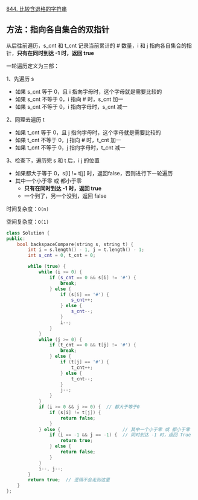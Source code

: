 [844. 比较含退格的字符串](https://leetcode-cn.com/problems/backspace-string-compare/)

## 方法：指向各自集合的双指针

从后往前遍历，s_cnt 和 t_cnt 记录当前累计的 # 数量，i 和 j 指向各自集合的指针，**只有在同时到达 -1 时，返回 true**

一轮遍历定义为三部：

1、先遍历 s

- 如果 s_cnt 等于 0，且 i 指向字母时，这个字母就是需要比较的
- 如果 s_cnt 不等于 0，i 指向 # 时，s_cnt 加一
- 如果 s_cnt 不等于 0，i 指向字母时，s_cnt 减一

2、同理去遍历 t

- 如果 t_cnt 等于 0，且 j 指向字母时，这个字母就是需要比较的
- 如果 t_cnt 不等于 0，j 指向 # 时，t_cnt 加一
- 如果 t_cnt 不等于 0，j 指向字母时，t_cnt 减一

3、检查下，遍历完 s 和 t 后，i j 的位置

- 如果都大于等于 0，s[i] != t[j] 时，返回false，否则进行下一轮遍历
- 其中一个小于零 或 都小于零
  - **只有在同时到达 -1 时，返回 true**
  - 一个到了，另一个没到，返回 false

时间复杂度：`O(n)`

空间复杂度：`O(1)`

```c++
class Solution {
public:
    bool backspaceCompare(string s, string t) {
        int i = s.length() - 1, j = t.length() - 1;
        int s_cnt = 0, t_cnt = 0;

        while (true) {
            while (i >= 0) {
                if (s_cnt == 0 && s[i] != '#') {
                    break;
                } else {
                    if (s[i] == '#') {
                        s_cnt++;
                    } else {
                        s_cnt--;
                    }
                    i--;
                }
            }
            while (j >= 0) {
                if (t_cnt == 0 && t[j] != '#') {
                    break;
                } else {
                    if (t[j] == '#') {
                        t_cnt++;
                    } else {
                        t_cnt--;
                    }
                    j--;
                }
            }
            if (i >= 0 && j >= 0) {  // 都大于等于0
                if (s[i] != t[j]) {
                    return false;
                }
            } else {                       // 其中一个小于零 或 都小于零
                if (i == -1 && j == -1) {  // 同时到达 -1 时，返回 True
                    return true;
                } else {
                    return false;
                }
            }
            i--, j--;
        }
        return true;  // 逻辑不会走到这里
    }
};
```

